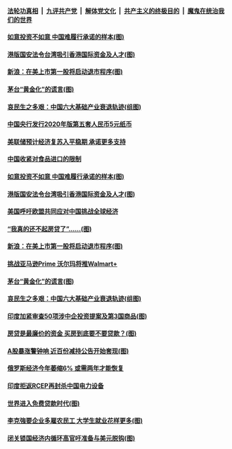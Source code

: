 ####  [法轮功真相](../../../../basic/blob/master/README.md?t=07090804) &nbsp;|&nbsp; [九评共产党](../../../../9ping.md/blob/master/README.md?t=07090804) &nbsp;|&nbsp; [解体党文化](../../../../jtdwh.md/blob/master/README.md?t=07090804)  &nbsp;|&nbsp; [共产主义的终极目的](../../../../gczydzjmd.md/blob/master/README.md?t=07090804) &nbsp;|&nbsp; [魔鬼在统治我们的世界](../../../../mgztzwmdsj.md/blob/master/README.md?t=07090804) 

#### [如意投资不如意 中国难履行承诺的样本(图)](../pages/p5/939080.md?t=07090804) 

#### [港版国安法令台湾吸引香港国际资金及人才(图)](../pages/p5/939076.md?t=07090804) 

#### [新浪：在美上市第一股将启动退市程序(图)](../pages/p5/939023.md?t=07090804) 

#### [茅台“黄金化”的谎言(图)](../pages/p5/939017.md?t=07090804) 

#### [哀民生之多艰：中国六大基础产业衰退轨迹(组图)](../pages/p5/939007.md?t=07090804) 


#### [中国央行发行2020年版第五套人民币5元纸币](../pages/p5/939103.md?t=07090804) 

#### [美联储预计经济复苏入平稳期 承诺更多支持](../pages/p5/939102.md?t=07090804) 

#### [中国收紧对食品进口的限制](../pages/p5/939082.md?t=07090804) 

#### [如意投资不如意 中国难履行承诺的样本(图)](../pages/p5/939080.md?t=07090804) 

#### [港版国安法令台湾吸引香港国际资金及人才(图)](../pages/p5/939076.md?t=07090804) 

#### [美国呼吁欧盟共同应对中国挑战全球经济](../pages/p5/939074.md?t=07090804) 

#### [“我真的还不起房贷了”……(图)](../pages/p5/939012.md?t=07090804) 

#### [新浪：在美上市第一股将启动退市程序(图)](../pages/p5/939023.md?t=07090804) 

#### [挑战亚马逊Prime 沃尔玛将推Walmart+](../pages/p5/939020.md?t=07090804) 

#### [茅台“黄金化”的谎言(图)](../pages/p5/939017.md?t=07090804) 

#### [哀民生之多艰：中国六大基础产业衰退轨迹(组图)](../pages/p5/939007.md?t=07090804) 


#### [印度加紧审查50项涉中企投资提案及第3国商品(图)](../pages/p5/938987.md?t=07090804) 

#### [房贷是最廉价的资金 买房到底要不要贷款？(图)](../pages/p5/938982.md?t=07090804) 

#### [A股暴涨警钟响 近百份减持公告开始套现(图)](../pages/p5/938981.md?t=07090804) 

#### [俄罗斯经济今年萎缩6% 或需两年才能恢复](../pages/p5/938968.md?t=07090804) 

#### [印度拒返RCEP再封杀中国电力设备](../pages/p5/938910.md?t=07090804) 

#### [世界进入免费贷款时代(图)](../pages/p5/938900.md?t=07090804) 

#### [李克強要企业多雇农民工 大学生就业花样更多(图)](../pages/p5/938870.md?t=07090804) 

#### [闭关锁国经济内循环高官吁准备与美元脱钩(图)](../pages/p5/938898.md?t=07090804) 

